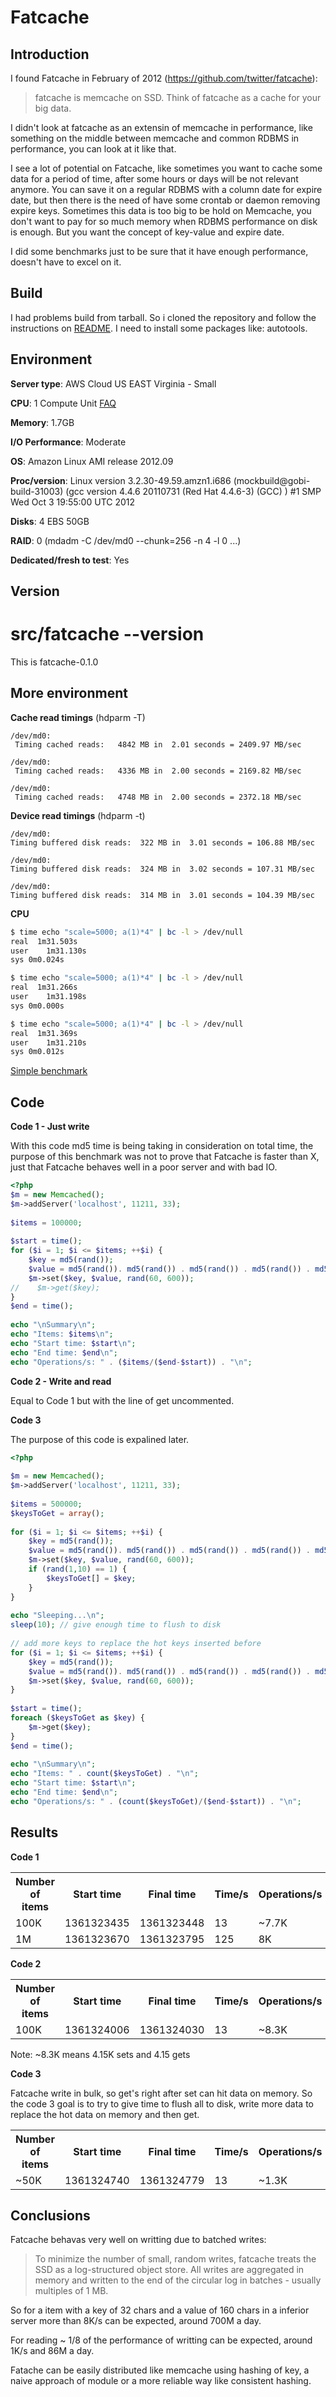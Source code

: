 Fatcache
=============================

Introduction
------------

I found Fatcache in February of 2012 (https://github.com/twitter/fatcache):

> fatcache is memcache on SSD. Think of fatcache as a cache for your big data.

I didn't look at fatcache as an extensin of memcache in performance, like something on the middle between memcache and common RDBMS in performance, you can look at it like that.

I see a lot of potential on Fatcache, like sometimes you want to cache some data for a period of time, after some hours or days will be not relevant anymore. You can save it on a regular RDBMS with a column date for expire date, but then there is the need of have some crontab or daemon removing expire keys. Sometimes this data is too big to be hold on Memcache, you don't want to pay for so much memory when RDBMS performance on disk is enough. But you want the concept of key-value and expire date.

I did some benchmarks just to be sure that it have enough performance, doesn't have to excel on it.

Build
------------

I had problems build from tarball. So i cloned the repository and follow the instructions on [README](https://github.com/twitter/fatcache/blob/master/README.md). I need to install some packages like: autotools.

Environment
------------

**Server type**: AWS Cloud US EAST Virginia - Small

**CPU**: 1 Compute Unit [FAQ](http://aws.amazon.com/ec2/faqs/#What_is_an_EC2_Compute_Unit_and_why_did_you_introduce_it)

**Memory**: 1.7GB

**I/O Performance**: Moderate

**OS**: Amazon Linux AMI release 2012.09

**Proc/version**: Linux version 3.2.30-49.59.amzn1.i686 (mockbuild@gobi-build-31003) (gcc version 4.4.6 20110731 (Red Hat 4.4.6-3) (GCC) ) #1 SMP Wed Oct 3 19:55:00 UTC 2012

**Disks**: 4 EBS 50GB

**RAID**: 0 (mdadm -C /dev/md0 --chunk=256 -n 4 -l 0 ...)

**Dedicated/fresh to test**: Yes

Version
------------

# src/fatcache --version
This is fatcache-0.1.0

More environment
------------

**Cache read timings** (hdparm -T)

```
/dev/md0:
 Timing cached reads:   4842 MB in  2.01 seconds = 2409.97 MB/sec

/dev/md0:
 Timing cached reads:   4336 MB in  2.00 seconds = 2169.82 MB/sec

/dev/md0:
 Timing cached reads:   4748 MB in  2.00 seconds = 2372.18 MB/sec
 ```
 
 **Device read timings** (hdparm -t)
 
 ```
/dev/md0:
 Timing buffered disk reads:  322 MB in  3.01 seconds = 106.88 MB/sec

/dev/md0:
 Timing buffered disk reads:  324 MB in  3.02 seconds = 107.31 MB/sec

/dev/md0:
 Timing buffered disk reads:  314 MB in  3.01 seconds = 104.39 MB/sec
 ```
 
**CPU**

 ```bash
$ time echo "scale=5000; a(1)*4" | bc -l > /dev/null
real  1m31.503s
user	1m31.130s
sys	0m0.024s

$ time echo "scale=5000; a(1)*4" | bc -l > /dev/null
real  1m31.266s
user	1m31.198s
sys	0m0.000s

$ time echo "scale=5000; a(1)*4" | bc -l > /dev/null
real  1m31.369s
user	1m31.210s
sys	0m0.012s
```
 
 [Simple benchmark](http://duguo.org/kb/server/test/simple_linux_benchmark.html)
 
Code
------------

**Code 1 - Just write**

With this code md5 time is being taking in consideration on total time, the purpose of this benchmark was not to prove that Fatcache is faster than X, just that Fatcache behaves well in a poor server and with bad IO.

```php
<?php
$m = new Memcached();
$m->addServer('localhost', 11211, 33);
 
$items = 100000;
 
$start = time();
for ($i = 1; $i <= $items; ++$i) {
    $key = md5(rand());
    $value = md5(rand()). md5(rand()) . md5(rand()) . md5(rand()) . md5(rand());
    $m->set($key, $value, rand(60, 600));
//    $m->get($key);
}
$end = time();
 
echo "\nSummary\n";
echo "Items: $items\n";
echo "Start time: $start\n";
echo "End time: $end\n";
echo "Operations/s: " . ($items/($end-$start)) . "\n";
```

**Code 2 - Write and read**

Equal to Code 1 but with the line of get uncommented.

**Code 3**

The purpose of this code is expalined later.

```php
<?php
 
$m = new Memcached();
$m->addServer('localhost', 11211, 33);
 
$items = 500000;
$keysToGet = array();
 
for ($i = 1; $i <= $items; ++$i) {
    $key = md5(rand());
    $value = md5(rand()). md5(rand()) . md5(rand()) . md5(rand()) . md5(rand());
    $m->set($key, $value, rand(60, 600));
    if (rand(1,10) == 1) {
        $keysToGet[] = $key;
    }
}
 
echo "Sleeping...\n";
sleep(10); // give enough time to flush to disk
 
// add more keys to replace the hot keys inserted before
for ($i = 1; $i <= $items; ++$i) {
    $key = md5(rand());
    $value = md5(rand()). md5(rand()) . md5(rand()) . md5(rand()) . md5(rand());
    $m->set($key, $value, rand(60, 600));
}
 
$start = time();
foreach ($keysToGet as $key) {
    $m->get($key);
}
$end = time();
 
echo "\nSummary\n";
echo "Items: " . count($keysToGet) . "\n";
echo "Start time: $start\n";
echo "End time: $end\n";
echo "Operations/s: " . (count($keysToGet)/($end-$start)) . "\n";
```

Results
------------

**Code 1**

<table>
  <tr>
    <th>Number of items</th>
    <th>Start time</th>
    <th>Final time</th>
    <th>Time/s</th>
    <th>Operations/s</th>
  </tr>
  <tr>
    <td>100K</td>
    <td>1361323435</td>
    <td>1361323448</td>
    <td>13</td>
    <td>~7.7K</td>
  </tr>
  <tr>
    <td>1M</td>
    <td>1361323670</td>
    <td>1361323795</td>
    <td>125</td>
    <td>8K</td>
  </tr>  
</table>

**Code 2**

<table>
  <tr>
    <th>Number of items</th>
    <th>Start time</th>
    <th>Final time</th>
    <th>Time/s</th>
    <th>Operations/s</th>
  </tr>
  <tr>
    <td>100K</td>
    <td>1361324006</td>
    <td>1361324030</td>
    <td>13</td>
    <td>~8.3K</td>
  </tr>
</table>

Note: ~8.3K means 4.15K sets and 4.15 gets

**Code 3**

Fatcache write in bulk, so get's right after set can hit data on memory. So the code 3 goal is to try to give time to flush all to disk, write more data to replace the hot data on memory and then get.

<table>
  <tr>
    <th>Number of items</th>
    <th>Start time</th>
    <th>Final time</th>
    <th>Time/s</th>
    <th>Operations/s</th>
  </tr>
  <tr>
    <td>~50K</td>
    <td>1361324740</td>
    <td>1361324779</td>
    <td>13</td>
    <td>~1.3K</td>
  </tr>
</table>

Conclusions
------------

Fatcache behavas very well on writting due to batched writes:

> To minimize the number of small, random writes, fatcache treats the SSD as a log-structured object store. All writes are aggregated in memory and written to the end of the circular log in batches - usually multiples of 1 MB.

So for a item with a key of 32 chars and a value of 160 chars in a inferior server more than 8K/s can be expected, around 700M a day.

For reading ~ 1/8 of the performance of writting can be expected, around 1K/s and 86M a day.

Fatache can be easily distributed like memcache using hashing of key, a naive approach of module or a more reliable way like consistent hashing.
